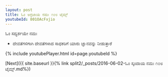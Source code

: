 ```yaml
---
layout: post
title: ಓಂ ಅಗ್ರಜಾಯ ನಮಃ ೧೦೮ ಟೈಮ್ಸ್
youtubeId: 801OAcFxjio
---
```

 
 
 ಓಂ ಸದ್ಯರ್ಶಯೇ ನಮಃ  
 
 -  ದೇವತೆಗಳಿಗಾಗಿ ದೇವತೆಗಳಾದ ಸಾಧಕರಿಗೆ ಯಾರು ಜ್ಞಾನವನ್ನು ನೀಡುತ್ತಾರೆ 
 
  
 
  
 
 
 
 
 
 


{% include youtubePlayer.html id=page.youtubeId %}
 
[Next]({{ site.baseurl }}{% link  split2/_posts/2016-06-02-ಓಂ ಸ್ಕಂದಾಯ ನಮಃ ೧೦೮ ಟೈಮ್ಸ್.md%})
 
